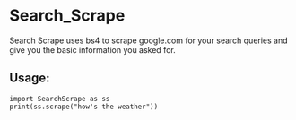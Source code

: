 <h1>Search_Scrape</h1>
Search Scrape uses bs4 to scrape google.com for your search queries and give you the basic information you asked for.
<br>
<h2>Usage:</h2>
<pre><code>import SearchScrape as ss
print(ss.scrape("how's the weather"))</code></pre>
